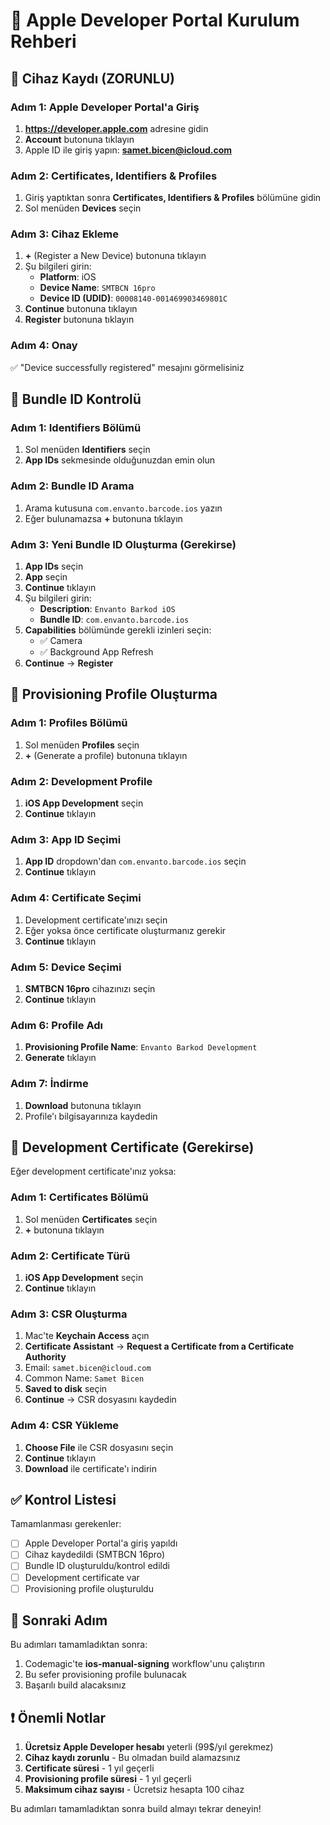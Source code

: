 # 🍎 Apple Developer Portal Kurulum Rehberi

## 📱 Cihaz Kaydı (ZORUNLU)

### Adım 1: Apple Developer Portal'a Giriş
1. **https://developer.apple.com** adresine gidin
2. **Account** butonuna tıklayın
3. Apple ID ile giriş yapın: **samet.bicen@icloud.com**

### Adım 2: Certificates, Identifiers & Profiles
1. Giriş yaptıktan sonra **Certificates, Identifiers & Profiles** bölümüne gidin
2. Sol menüden **Devices** seçin

### Adım 3: Cihaz Ekleme
1. **+** (Register a New Device) butonuna tıklayın
2. Şu bilgileri girin:
   - **Platform**: iOS
   - **Device Name**: `SMTBCN 16pro`
   - **Device ID (UDID)**: `00008140-001469903469801C`
3. **Continue** butonuna tıklayın
4. **Register** butonuna tıklayın

### Adım 4: Onay
✅ "Device successfully registered" mesajını görmelisiniz

## 🔧 Bundle ID Kontrolü

### Adım 1: Identifiers Bölümü
1. Sol menüden **Identifiers** seçin
2. **App IDs** sekmesinde olduğunuzdan emin olun

### Adım 2: Bundle ID Arama
1. Arama kutusuna `com.envanto.barcode.ios` yazın
2. Eğer bulunamazsa **+** butonuna tıklayın

### Adım 3: Yeni Bundle ID Oluşturma (Gerekirse)
1. **App IDs** seçin
2. **App** seçin
3. **Continue** tıklayın
4. Şu bilgileri girin:
   - **Description**: `Envanto Barkod iOS`
   - **Bundle ID**: `com.envanto.barcode.ios`
5. **Capabilities** bölümünde gerekli izinleri seçin:
   - ✅ Camera
   - ✅ Background App Refresh
6. **Continue** → **Register**

## 🎯 Provisioning Profile Oluşturma

### Adım 1: Profiles Bölümü
1. Sol menüden **Profiles** seçin
2. **+** (Generate a profile) butonuna tıklayın

### Adım 2: Development Profile
1. **iOS App Development** seçin
2. **Continue** tıklayın

### Adım 3: App ID Seçimi
1. **App ID** dropdown'dan `com.envanto.barcode.ios` seçin
2. **Continue** tıklayın

### Adım 4: Certificate Seçimi
1. Development certificate'ınızı seçin
2. Eğer yoksa önce certificate oluşturmanız gerekir
3. **Continue** tıklayın

### Adım 5: Device Seçimi
1. **SMTBCN 16pro** cihazınızı seçin
2. **Continue** tıklayın

### Adım 6: Profile Adı
1. **Provisioning Profile Name**: `Envanto Barkod Development`
2. **Generate** tıklayın

### Adım 7: İndirme
1. **Download** butonuna tıklayın
2. Profile'ı bilgisayarınıza kaydedin

## 🔐 Development Certificate (Gerekirse)

Eğer development certificate'ınız yoksa:

### Adım 1: Certificates Bölümü
1. Sol menüden **Certificates** seçin
2. **+** butonuna tıklayın

### Adım 2: Certificate Türü
1. **iOS App Development** seçin
2. **Continue** tıklayın

### Adım 3: CSR Oluşturma
1. Mac'te **Keychain Access** açın
2. **Certificate Assistant** → **Request a Certificate from a Certificate Authority**
3. Email: `samet.bicen@icloud.com`
4. Common Name: `Samet Bicen`
5. **Saved to disk** seçin
6. **Continue** → CSR dosyasını kaydedin

### Adım 4: CSR Yükleme
1. **Choose File** ile CSR dosyasını seçin
2. **Continue** tıklayın
3. **Download** ile certificate'ı indirin

## ✅ Kontrol Listesi

Tamamlanması gerekenler:
- [ ] Apple Developer Portal'a giriş yapıldı
- [ ] Cihaz kaydedildi (SMTBCN 16pro)
- [ ] Bundle ID oluşturuldu/kontrol edildi
- [ ] Development certificate var
- [ ] Provisioning profile oluşturuldu

## 🚀 Sonraki Adım

Bu adımları tamamladıktan sonra:
1. Codemagic'te **ios-manual-signing** workflow'unu çalıştırın
2. Bu sefer provisioning profile bulunacak
3. Başarılı build alacaksınız

## ❗ Önemli Notlar

1. **Ücretsiz Apple Developer hesabı** yeterli (99$/yıl gerekmez)
2. **Cihaz kaydı zorunlu** - Bu olmadan build alamazsınız
3. **Certificate süresi** - 1 yıl geçerli
4. **Provisioning profile süresi** - 1 yıl geçerli
5. **Maksimum cihaz sayısı** - Ücretsiz hesapta 100 cihaz

Bu adımları tamamladıktan sonra build almayı tekrar deneyin!